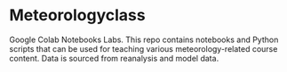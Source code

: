 # Meteorologyclass
Google Colab Notebooks Labs. This repo contains notebooks and Python scripts that can be used for teaching various meteorology-related course content.
Data is sourced from reanalysis and model data. 
